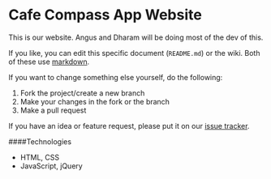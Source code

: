 # Cafe Compass App Website

This is our website. Angus and Dharam will be doing most of the dev of this.

If you like, you can edit this specific document (`README.md`) or the wiki. Both of these use [markdown](http://daringfireball.net/projects/markdown/).

If you want to change something else yourself, do the following:

1. Fork the project/create a new branch
2. Make your changes in the fork or the branch
3. Make a pull request

If you have an idea or feature request, please put it on our [issue tracker](https://github.com/cafecompassapp/cafecompassapp.github.io/issues).

####Technologies

 - HTML, CSS
 - JavaScript, jQuery
